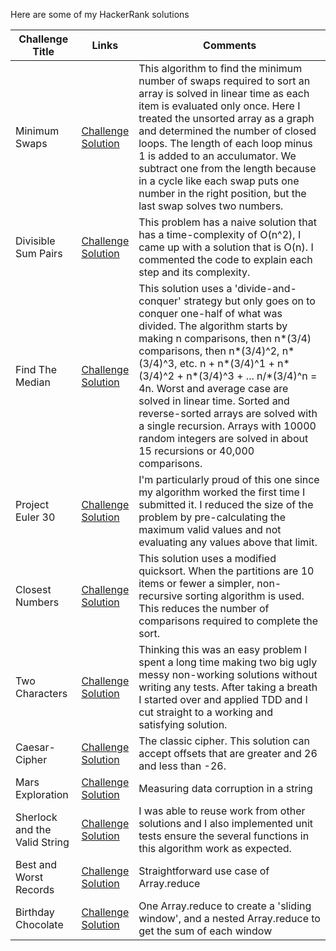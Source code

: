 Here are some of my HackerRank solutions

| Challenge Title       | Links                | Comments             |
| ----------------------|----------------------|----------------------|
| Minimum Swaps         | [Challenge](https://www.hackerrank.com/challenges/minimum-swaps-2/problem) <br/> [Solution](https://github.com/lucask42/hackerrank-algorithms/blob/master/Minimum-Swaps.js) | This algorithm to find the minimum number of swaps required to sort an array is solved in linear time as each item is evaluated only once.  Here I treated the unsorted array as a graph and determined the number of closed loops.  The length of each loop minus 1 is added to an acculumator.  We subtract one from the length because in a cycle like each swap puts one number in the right position, but the last swap solves two numbers. |
| Divisible Sum Pairs   | [Challenge](https://www.hackerrank.com/challenges/divisible-sum-pairs/problem) <br/> [Solution](https://github.com/lucask42/hackerrank-algorithms/blob/master/Divisible-Sum-Pairs.js) | This problem has a naive solution that has a time-complexity of O(n^2), I came up with a solution that is O(n).  I commented the code to explain each step and its complexity. |
| Find The Median       | [Challenge](https://www.hackerrank.com/challenges/find-the-median/problem) <br/> [Solution](https://github.com/lucask42/hackerrank-algorithms/blob/master/Find-The-Median.js) | This solution uses a 'divide-and-conquer' strategy but only goes on to conquer one-half of what was divided.  The algorithm starts by making n comparisons, then n*(3/4) comparisons, then n*(3/4)^2, n*(3/4)^3, etc.  n + n*(3/4)^1 + n*(3/4)^2 + n*(3/4)^3 + ... n/*(3/4)^n = 4n.  Worst and average case are solved in linear time.  Sorted and reverse-sorted arrays are solved with a single recursion.  Arrays with 10000 random integers are solved in about 15 recursions or 40,000 comparisons.
| Project Euler 30      | [Challenge](https://www.hackerrank.com/contests/projecteuler/challenges/euler030/problem) <br/> [Solution](https://www.hackerrank.com/contests/projecteuler/challenges/euler030/problem) | I'm particularly proud of this one since my algorithm worked the first time I submitted it.  I reduced the size of the problem by pre-calculating the maximum valid values and not evaluating any values above that limit.
| Closest Numbers       | [Challenge](https://www.hackerrank.com/challenges/closest-numbers/problem) <br/> [Solution](https://github.com/lucask42/hackerrank-algorithms/blob/master/Closest-Numbers.js) | This solution uses a modified quicksort.  When the partitions are 10 items or fewer a simpler, non-recursive sorting algorithm is used.  This reduces the number of comparisons required to complete the sort.
| Two Characters        | [Challenge](https://www.hackerrank.com/challenges/two-characters/problem) <br/> [Solution](https://github.com/lucask42/hackerrank-algorithms/blob/master/Two-Characters.js) | Thinking this was an easy problem I spent a long time making two big ugly messy non-working solutions without writing any tests.  After taking a breath I started over and applied TDD and I cut straight to a working and satisfying solution.
| Caesar-Cipher         | [Challenge](https://www.hackerrank.com/challenges/caesar-cipher-1/problem) <br/> [Solution](https://github.com/lucask42/hackerrank-algorithms/blob/master/Caesar-Cipher.js) | The classic cipher.  This solution can accept offsets that are greater and 26 and less than -26.
| Mars Exploration      | [Challenge](https://www.hackerrank.com/challenges/mars-exploration/problem) <br/> [Solution](https://github.com/lucask42/hackerrank-algorithms/blob/master/Mars-Exploration.js) | Measuring data corruption in a string
| Sherlock and the <br/> Valid String | [Challenge](https://www.hackerrank.com/challenges/sherlock-and-valid-string/problem) <br/> [Solution](https://github.com/lucask42/hackerrank-algorithms/blob/master/Sherlock-and-the-Valid-String.js) | I was able to reuse work from other solutions and I also implemented unit tests ensure the several functions in this algorithm work as expected.
| Best and Worst Records | [Challenge](https://www.hackerrank.com/challenges/breaking-best-and-worst-records/problem) <br/> [Solution](https://github.com/lucask42/hackerrank-algorithms/blob/master/Best-And-Worst-Records.js) | Straightforward use case of Array.reduce
| Birthday Chocolate | [Challenge](https://www.hackerrank.com/challenges/the-birthday-bar/problem) <br/> [Solution](https://github.com/lucask42/hackerrank-algorithms/blob/master/Birthday-Chocolate.js) | One Array.reduce to create a 'sliding window', and a nested Array.reduce to get the sum of each window
